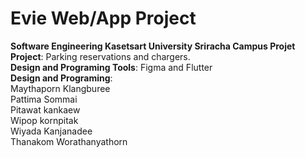 # Evie Web/App Project<br />
<b>Software Engineering Kasetsart University Sriracha Campus Projet </b><br />
<b>Project</b>: Parking reservations and chargers. <br />
<b>Design and Programing Tools</b>: Figma and Flutter<br />
<b>Design and Programing</b>: <br />
Maythaporn Klangburee<br />
Pattima Sommai<br />
Pitawat kankaew<br />
Wipop kornpitak<br />
Wiyada Kanjanadee<br />
Thanakom Worathanyathorn<br />
